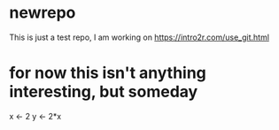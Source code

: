 # newrepo
This is just a test repo, I am working on https://intro2r.com/use_git.html

# for now this isn't anything interesting, but someday 

x <- 2
y <- 2*x

